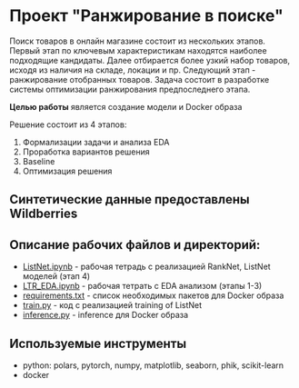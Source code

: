 # Проект "Ранжирование в поиске"

Поиск товаров в онлайн магазине состоит из нескольких этапов. Первый этап по ключевым характеристикам находятся наиболее подходящие кандидаты. Далее отбирается более узкий набор товаров, исходя из наличия на складе, локации и пр. Следующий этап - ранжирование отобранных товаров. Задача состоит в разработке системы оптимизации ранжирования предпоследнего этапа.

**Целью работы** является создание модели и Docker образа

Решение состоит из 4 этапов:

1. Формализации задачи и анализа EDA
2. Проработка вариантов решения
3. Baseline
4. Оптимизация решения

## Синтетические данные предоставлены Wildberries

## Описание рабочих файлов и директорий:
- [ListNet.ipynb](https://github.com/leonafan1942/MARKETPLACE_LTR/blob/main/ListNet.ipynb) - рабочая тетрадь с реализацией RankNet, ListNet моделей (этап 4)
- [LTR_EDA.ipynb](https://github.com/leonafan1942/MARKETPLACE_LTR/blob/main/LTR_EDA.ipynb) - рабочая тетрать с EDA анализом (этапы 1-3)
- [requirements.txt](https://github.com/leonafan1942/MARKETPLACE_LTR/blob/main/requirements.txt) - список необходимых пакетов для Docker образа
- [train.py](https://github.com/leonafan1942/MARKETPLACE_LTR/blob/main/train.py) - код с реализацией training of ListNet
- [inference.py](https://github.com/leonafan1942/MARKETPLACE_LTR/blob/main/inference.py) - inference для Docker образа

## Используемые инструменты
- python: polars, pytorch, numpy, matplotlib, seaborn, phik, scikit-learn
- docker



